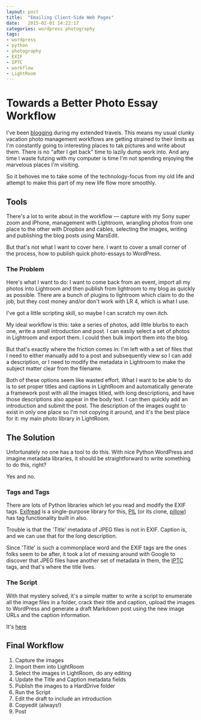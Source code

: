 ```yaml
---
layout: post
title:  "Emailing Client-Side Web Pages"
date:   2015-02-01 14:22:17
categories: wordpress photography
tags:
- wordpress
- python
- photography
- EXIF
- IPTC
- workflow
- LightRoom
---
```


# Towards a Better Photo Essay Workflow

I've been [blogging][castaway-life] during my extended travels.  This means my usual clunky vacation photo management workflows are getting strained to their limits as I'm constantly going to interesting places to tak pictures and write about them.  There is no "after I get back" time to lazily dump work into.  And any time I waste futzing with my computer is time I'm not spending enjoying the marvelous places I'm visiting.

So it behoves me to take some of the technology-focus from my old life and attempt to make this part of my new life flow more smoothly.

## Tools

There's a lot to write about in the workflow — capture with my Sony super zoom and iPhone, management with Lightroom, wrangling photos from one place to the other with Dropbox and cables, selecting the images, writing and publishing the blog posts using MarsEdit. 

But that's not what I want to cover here.  I want to cover a small corner of the process, how to publish quick photo-essays to WordPress.

### The Problem

Here's what I want to do: I want to come back from an event, import all my photos into Lightroom and then publish from lightroom to my blog as quickly as possible.  There are a bunch of plugins to lightroom which claim to do the job, but they cost money and/or don't work with LR 4, which is what I use.  

I've got a little scripting skill, so maybe I can scratch my own itch.

My ideal workflow is this: take a series of photos, add little blurbs to each one, write a small introduction and post.  I can easily select a set of photos in Lightroom and export them.  I could then bulk import them into the blog. 

But that's exactly where the friction comes in: I'm left with a set of files that I need to either manually add to a post and subsequently view so I can add a description, or I need to modify the metadata in Lightroom to make the subject matter clear from the filename.

Both of these options seem like wasted effort.  What I want to be able to do is to set proper titles and captions in LightRoom and automatically generate a framework post with all the images titled, with long descriptions, and have those descriptions also appear in the body text.  I can then quickly add an introduction and submit the post. The description of the images ought to exist in only one place so I'm not copying it around, and it's the best place for it: my main photo library in LightRoom.

## The Solution

Unfortunately no one has a tool to do this. With nice Python WordPress and imagine metadata libraries, it should be straightforward to write something to do this, right?

Yes and no.

### Tags and Tags

There are lots of Python libraries which let you read and modify the EXIF tags.  [Exifread][exifread] is a single-purpose library for this, [PIL][pil] (or its clone, [pillow][pillow]) has tag functionality built in also.

Trouble is that the 'Title' metadata of JPEG files is not in EXIF.  Caption is, and we can use that for the long description.

Since 'Title' is such a commonplace word and the EXIF tags are the ones folks seem to be after, it took a lot of messing around with Google to discover that JPEG files have another set of metadata in them, the [IPTC][iptc] tags, and that's where the title lives.

### The Script

With that mystery solved, it's a simple matter to write a script to enumerate all the image files in a folder, crack their title and caption, upload the images to WordPress and generate a draft Markdown post using the new image URLs and the caption information.

It's [here][script]

## Final Workflow

1. Capture the images
1. Import them into LightRoom
1. Select the images in LightRoom, do any editing
1. Update the Title and Caption metadata fields
1. Publish the images to a HardDrive folder
1. Run the Script
1. Edit the draft to include an introduction
1. Copyedit (always!)
1. Post


[castaway-life]: http://thecastawaylife.com/blog
[exifread]: https://pypi.python.org/pypi/ExifRead
[pil]: http://www.pythonware.com/products/pil/
[pillow]: https://pillow.readthedocs.org/en/latest/installation.html
[iptc]: http://www.photometadata.org/META-Resources-metadata-types-standards-IPTC-IIM
[script]: https://gist.github.com/iainbryson/b7a86e6cf310034d5c40

